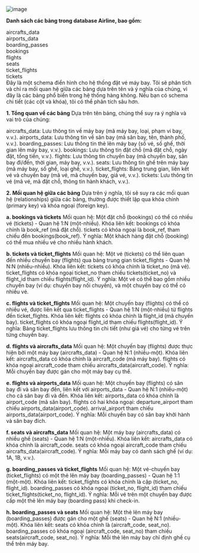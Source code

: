 ![image](https://github.com/user-attachments/assets/ead1e108-120f-4f7f-abf8-286c306fd5d2)


**Danh sách các bảng trong database Airline, bao gồm:**

aircrafts_data <br>
airports_data <br>
boarding_passes <br>
bookings <br>
flights <br>
seats <br>
ticket_flights <br>
tickets<br>
Đây là một schema điển hình cho hệ thống đặt vé máy bay. Tôi sẽ phân tích và chỉ ra mối quan hệ giữa các bảng dựa trên tên và ý nghĩa của chúng, vì đây là các bảng phổ biến trong hệ thống hàng không.
Nếu bạn có schema chi tiết (các cột và khóa), tôi có thể phân tích sâu hơn.

**1. Tổng quan về các bảng**
Dựa trên tên bảng, chúng thể suy ra ý nghĩa và vai trò của chúng:

aircrafts_data: Lưu thông tin về máy bay (mã máy bay, loại, phạm vi bay, v.v.).
airports_data: Lưu thông tin về sân bay (mã sân bay, tên, thành phố, v.v.).
boarding_passes: Lưu thông tin thẻ lên máy bay (số vé, số ghế, thời gian lên máy bay, v.v.).
bookings: Lưu thông tin đặt chỗ (mã đặt chỗ, ngày đặt, tổng tiền, v.v.).
flights: Lưu thông tin chuyến bay (mã chuyến bay, sân bay đi/đến, thời gian, máy bay, v.v.).
seats: Lưu thông tin ghế trên máy bay (mã máy bay, số ghế, loại ghế, v.v.).
ticket_flights: Bảng trung gian, liên kết vé và chuyến bay (mã vé, mã chuyến bay, giá vé, v.v.).
tickets: Lưu thông tin vé (mã vé, mã đặt chỗ, thông tin hành khách, v.v.).

**2. Mối quan hệ giữa các bảng**
Dựa trên ý nghĩa, tôi sẽ suy ra các mối quan hệ (relationships) giữa các bảng, thường được thiết lập qua khóa chính (primary key) và khóa ngoại (foreign key).

**a. bookings và tickets**
Mối quan hệ: Một đặt chỗ (bookings) có thể có nhiều vé (tickets) - Quan hệ 1:N (một-nhiều).
Khóa liên kết:
bookings có khóa chính là book_ref (mã đặt chỗ).
tickets có khóa ngoại là book_ref, tham chiếu đến bookings(book_ref).
Ý nghĩa: Một khách hàng đặt chỗ (booking) có thể mua nhiều vé cho nhiều hành khách.

**b. tickets và ticket_flights**
Mối quan hệ: Một vé (tickets) có thể liên quan đến nhiều chuyến bay (flights) qua bảng trung gian ticket_flights - Quan hệ N:N (nhiều-nhiều).
Khóa liên kết:
tickets có khóa chính là ticket_no (mã vé).
ticket_flights có khóa ngoại ticket_no tham chiếu tickets(ticket_no) và flight_id tham chiếu flights(flight_id).
Ý nghĩa: Một vé có thể bao gồm nhiều chuyến bay (ví dụ: chuyến bay nối chuyến), và một chuyến bay có thể có nhiều vé.

**c. flights và ticket_flights**
Mối quan hệ: Một chuyến bay (flights) có thể có nhiều vé, được liên kết qua ticket_flights - Quan hệ 1:N (một-nhiều) từ flights đến ticket_flights.
Khóa liên kết:
flights có khóa chính là flight_id (mã chuyến bay).
ticket_flights có khóa ngoại flight_id tham chiếu flights(flight_id).
Ý nghĩa: Bảng ticket_flights lưu thông tin chi tiết (như giá vé) cho từng vé trên từng chuyến bay.

**d. flights và aircrafts_data**
Mối quan hệ: Một chuyến bay (flights) được thực hiện bởi một máy bay (aircrafts_data) - Quan hệ N:1 (nhiều-một).
Khóa liên kết:
aircrafts_data có khóa chính là aircraft_code (mã máy bay).
flights có khóa ngoại aircraft_code tham chiếu aircrafts_data(aircraft_code).
Ý nghĩa: Mỗi chuyến bay được gán cho một máy bay cụ thể.

**e. flights và airports_data**
Mối quan hệ: Một chuyến bay (flights) có sân bay đi và sân bay đến, liên kết với airports_data - Quan hệ N:1 (nhiều-một) cho cả sân bay đi và đến.
Khóa liên kết:
airports_data có khóa chính là airport_code (mã sân bay).
flights có hai khóa ngoại:
departure_airport tham chiếu airports_data(airport_code).
arrival_airport tham chiếu airports_data(airport_code).
Ý nghĩa: Mỗi chuyến bay có sân bay khởi hành và sân bay đích.

**f. seats và aircrafts_data**
Mối quan hệ: Một máy bay (aircrafts_data) có nhiều ghế (seats) - Quan hệ 1:N (một-nhiều).
Khóa liên kết:
aircrafts_data có khóa chính là aircraft_code.
seats có khóa ngoại aircraft_code tham chiếu aircrafts_data(aircraft_code).
Ý nghĩa: Mỗi máy bay có danh sách ghế (ví dụ: 1A, 1B, v.v.).

**g. boarding_passes và ticket_flights**
Mối quan hệ: Một vé-chuyến bay (ticket_flights) có một thẻ lên máy bay (boarding_passes) - Quan hệ 1:1 (một-một).
Khóa liên kết:
ticket_flights có khóa chính là cặp (ticket_no, flight_id).
boarding_passes có khóa ngoại (ticket_no, flight_id) tham chiếu ticket_flights(ticket_no, flight_id).
Ý nghĩa: Mỗi vé trên một chuyến bay được cấp một thẻ lên máy bay (boarding pass) khi check-in.

**h. boarding_passes và seats**
Mối quan hệ: Một thẻ lên máy bay (boarding_passes) được gán cho một ghế (seats) - Quan hệ N:1 (nhiều-một).
Khóa liên kết:
seats có khóa chính là (aircraft_code, seat_no).
boarding_passes có khóa ngoại (aircraft_code, seat_no) tham chiếu seats(aircraft_code, seat_no).
Ý nghĩa: Mỗi thẻ lên máy bay chỉ định ghế cụ thể trên máy bay.
